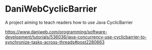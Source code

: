 # DaniWebCyclicBarrier
A project aiming to teach readers how to use Java CyclicBarrier

https://www.daniweb.com/programming/software-development/tutorials/536036/java-concurrency-use-cyclicbarrier-to-synchronize-tasks-across-threads#post2280663

